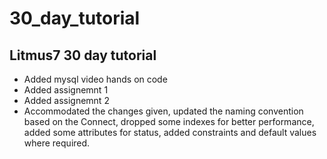 # 30_day_tutorial
Litmus7 30 day tutorial
-----------------------

- Added mysql video hands on code
- Added assignemnt 1
- Added assignemnt 2
- Accommodated the changes given, updated the naming convention based on the Connect, dropped some indexes for better performance, added some attributes for status, added constraints and default values where required.


